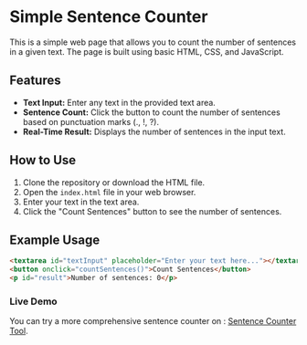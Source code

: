# Simple Sentence Counter

This is a simple web page that allows you to count the number of sentences in a given text. The page is built using basic HTML, CSS, and JavaScript.

## Features
- **Text Input:** Enter any text in the provided text area.
- **Sentence Count:** Click the button to count the number of sentences based on punctuation marks (., !, ?).
- **Real-Time Result:** Displays the number of sentences in the input text.

## How to Use
1. Clone the repository or download the HTML file.
2. Open the `index.html` file in your web browser.
3. Enter your text in the text area.
4. Click the "Count Sentences" button to see the number of sentences.

## Example Usage
```html
<textarea id="textInput" placeholder="Enter your text here..."></textarea>
<button onclick="countSentences()">Count Sentences</button>
<p id="result">Number of sentences: 0</p>
```

<h3>Live Demo</h3>
<p>You can try a more comprehensive sentence counter on : <a href="https://wordily.net" rel="follow">Sentence Counter Tool</a>.</p>

